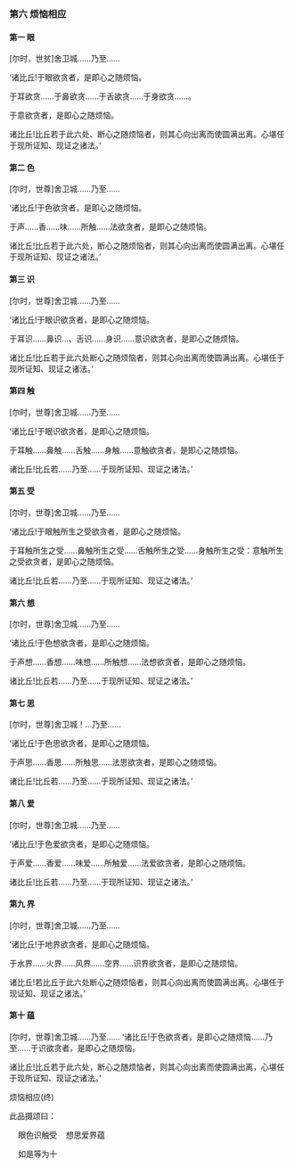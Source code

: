 ### 第六 烦恼相应

#### 第一 眼

[尔时，世贫]舍卫城……乃至……

‘诸比丘!于眼欲贪者，是即心之随烦恼。

于耳欲贪……于鼻欲贪……于舌欲贪……于身欲贪……。

于意欲贪者，是即心之随烦恼。

诸比丘!比丘若于此六处、断心之随烦恼者，则其心向出离而使圆满出离。心堪任于现所证知、现证之诸法。’

#### 第二 色

[尔时，世尊]舍卫城……乃至……

‘诸比丘!于色欲贪者，是即心之随烦恼。

于声……香……味……所触……法欲贪者，是即心之随烦恼。

诸比丘!比丘若于此六处，断心之随烦恼者，则其心向出离而使圆满出离。心堪任于现所证知、现证之诸法。’

#### 第三 识

[尔时，世尊]舍卫城……乃至……

‘诸比丘!于眼识欲贪者，是即心之随烦恼。

于耳识……鼻识…、舌识……身识……意识欲贪者，是即心之随烦恼。

诸比丘!比丘若于此六处断心之随烦恼者，则其心向出离而使圆满出离。心堪任于现所证知、现证之诸法。’

#### 第四 触

[尔时，世尊]舍卫城……乃至……

‘诸比丘!于眼识欲贪者，是即心之随烦恼。

于耳触……鼻触……舌触……身触……意触欲贪者，是即心之随烦恼。

诸比丘!比丘若……乃至……于现所证知、现证之诸法。’

#### 第五 受

[尔时，世尊]舍卫城……乃至……

‘诸比丘!于眼触所生之受欲贪者，是即心之随烦恼。

于耳触所生之受……鼻触所生之受……舌触所生之受……身触所生之受：意触所生之受欲贪者，是即心之随烦恼。

诸比丘!比丘若……乃至……于现所证知、现证之诸法。’

#### 第六 想

[尔时，世尊]舍卫城……乃至……

‘诸比丘!于色想欲贪者，是即心之随烦恼。

于声想……香想……味想……所触想……法想欲贪者，是即心之随烦恼。

诸比丘!比丘若……乃至……于现所证知、现证之诸法。’

#### 第七 思

[尔时，世尊]舍卫城！…乃至……

‘诸比丘!于色思欲贪者，是即心之随烦恼。

于声思……香思……所触思……法思欲贪者，是即心之随烦恼。

诸比丘!比丘若……乃至……于现所证知、现证之诸法。’

#### 第八 爱

[尔时，世尊]舍卫城……乃至……

‘诸比丘!于色爱欲贪者，是即心之随烦恼。

于声爱……香爱……味爱……所触爱……法爱欲贪者，是即心之随烦恼。

诸比丘!比丘若……乃至……于现所证知、现证之诸法。’

#### 第九 界

[尔时，世尊]舍卫城……乃至……

‘诸比丘!于地界欲贪者，是即心之随烦恼。

于水界……火界……风界……空界……识界欲贪者，是即心之随烦恼。

诸比丘!若比丘于此六处断心之随烦恼者，则其心向出离而使圆满出离。心堪任于现证知、现证之诸法。’

#### 第十 蕴

[尔时，世尊]舍卫城……乃至……
‘诸比丘!于色欲贪者，是即心之随烦恼……乃至……于识欲贪者，是即心之随烦恼。

诸比丘!比丘若于此六处，断心之随烦恼者，则其心向出离而使圆满出离，心堪任于现所证知、现证之诸法。’

烦恼相应(终)

此品摄颂曰：

&nbsp;&nbsp;&nbsp;&nbsp;眼色识触受&nbsp;&nbsp;&nbsp;&nbsp;想思爱界蕴

&nbsp;&nbsp;&nbsp;&nbsp;如是等为十